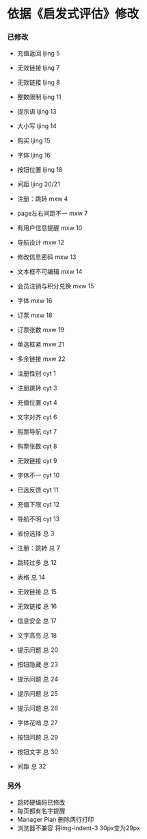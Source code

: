 # 依据《启发式评估》修改

### 已修改


+ 充值返回  ljing 5
+ 无效链接  ljing 7
+ 无效链接  ljing 8
+ 整数限制  ljing 11
+ 提示语    ljing 13
+ 大小写    ljing 14
+ 购买      ljing 15
+ 字体      ljing 16
+ 按钮位置  ljing 18
+ 间距      ljing 20/21


+ 注册：跳转        mxw 4
+ page左右间距不一  mxw 7
+ 有用户信息提醒    mxw 10
+ 导航设计          mxw 12
+ 修改信息密码      mxw 13
+ 文本框不可编辑    mxw 14
+ 会员注销与积分兑换   mxw 15
+ 字体      mxw 16
+ 订票      mxw 18
+ 订票张数  mxw 19
+ 单选框紧  mxw 21
+ 多余链接  mxw 22


+ 注册性别  cyt 1
+ 注册跳转  cyt 3
+ 充值位置  cyt 4
+ 文字对齐  cyt 6
+ 购票导航  cyt 7
+ 购票张数  cyt 8
+ 无效链接  cyt 9
+ 字体不一  cyt 10
+ 已选反馈  cyt 11
+ 充值下限  cyt 12
+ 导航不明  cyt 13


+ 省份选择    总 3
+ 注册：跳转  总 7
+ 跳转过多    总 12
+ 表格        总 14
+ 无效链接    总 15
+ 无效链接    总 16
+ 信息安全    总 17
+ 文字高亮    总 18
+ 提示问题    总 20
+ 按钮隐藏    总 23
+ 提示问题    总 24
+ 提示问题    总 25
+ 提示问题    总 26
+ 字体花哨    总 27
+ 按钮问题    总 29
+ 按钮文字    总 30
+ 间距        总 32


### 另外
+ 跳转硬编码已修改
+ 每页都有名字提醒
+ Manager Plan 删除两行打印
+ 浏览器不兼容  将img-indent-3  30px变为29px

